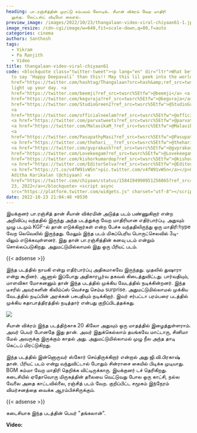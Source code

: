 ```yaml
---
heading: பா.ரஞ்சித்தின் முரட்டு சம்பவம் லோடிங். சீயான் விக்ரம் வேற மாதிரி
  லுக்கு. லேட்டஸ்ட் வீடியோ வைரல்.
preview_image: /images/2022/10/23/thangalaan-video-viral-chiyaan61-1.jpeg
image_resize: /cdn-cgi/image/w=640,fit=scale-down,q=80,f=auto
categories: cinema
authors: Santhosh
tags:
  - Vikram
  - Pa Ranjith
  - Video
title: thangalaan-video-viral-chiyaan61
code: <blockquote class="twitter-tweet"><p lang="en" dir="ltr">What better way
  to say ‘Happy Deepavali’ than this!! May this lil peek into the world of <a
  href="https://twitter.com/hashtag/Thangalaan?src=hash&amp;ref_src=twsrc%5Etfw">#Thangalaan</a>
  light up your day. <a
  href="https://twitter.com/beemji?ref_src=twsrc%5Etfw">@beemji</a> <a
  href="https://twitter.com/kegvraja?ref_src=twsrc%5Etfw">@kegvraja</a> <a
  href="https://twitter.com/StudioGreen2?ref_src=twsrc%5Etfw">@StudioGreen2</a>
  <a
  href="https://twitter.com/officialneelam?ref_src=twsrc%5Etfw">@officialneelam</a>
  <a href="https://twitter.com/parvatweets?ref_src=twsrc%5Etfw">@parvatweets</a>
  <a href="https://twitter.com/MalavikaM_?ref_src=twsrc%5Etfw">@MalavikaM_</a>
  <a
  href="https://twitter.com/PasupathyMasi?ref_src=twsrc%5Etfw">@PasupathyMasi</a>
  <a href="https://twitter.com/thehari___?ref_src=twsrc%5Etfw">@thehari___</a>
  <a href="https://twitter.com/gvprakash?ref_src=twsrc%5Etfw">@gvprakash</a> <a
  href="https://twitter.com/Lovekeegam?ref_src=twsrc%5Etfw">@Lovekeegam</a> <a
  href="https://twitter.com/kishorkumardop?ref_src=twsrc%5Etfw">@kishorkumardop</a>
  <a href="https://twitter.com/EditorSelva?ref_src=twsrc%5Etfw">@EditorSelva</a>
  <a href="https://t.co/v4fW91vWSn">pic.twitter.com/v4fW91vWSn</a></p>&mdash;
  Aditha Karikalan (@chiyaan) <a
  href="https://twitter.com/chiyaan/status/1584194990951256065?ref_src=twsrc%5Etfw">October
  23, 2022</a></blockquote> <script async
  src="https://platform.twitter.com/widgets.js" charset="utf-8"></script>
date: 2022-10-23 21:04:48 +0530
---
```

இயக்குனர் பா.ரஞ்சித் தான் சீயான் விக்ரமின் அடுத்த படம் பண்ணுகிறார் என்ற அறிவிப்பு வந்ததில் இருந்து அந்த படத்துக்கு வேற மாதிரியான எதிர்பார்ப்பு. அதுவும் முழு படமும் KGF-ல் தான் எடுக்கிறார்கள் என்ற பேச்சு வந்ததிலிருந்து ஒரு மாதிரி hype வேற லெவெலில் இருந்தது. மேலும் இந்த படம் மிகப்பெரிய பொருட்செலவில் 3டி-யிலும் எடுக்கவுள்ளனர். இது தான் பா.ரஞ்சித்தின் கனவு படம் என்றும் சொல்லப்படுகிறது. அதுமட்டுமில்லாமல் இது ஒரு பீரியட் படம். 

{{< adsense >}}

இந்த படத்தில் நாயகி என்று எதிர்பார்ப்பு அதிகமாகவே இருந்தது. முதலில் துஷாரா என்று கூறினர். ஆனால் இப்போது அதிகாரபூர்வ தகவல் கிடைத்துவிட்டது. பார்வதியும், மாளவிகா மோகனனும் தான் இந்த படத்தில் முக்கிய வேடத்தில் நடிக்கின்றனர். இந்த டீசரில் அவர்களின் கிலிம்ப்ஸ் வெச்சது செம்ம surprise. அதுமட்டுமில்லாமல் முக்கிய வேடத்தில் நடிப்பின் அரக்கன் பசுபதியும் நடிக்கிறார். இவர் சர்பட்டா பரம்பரை படத்தில் முக்கிய கதாபாத்திரத்தில் நடித்தார் என்பது குறிப்பிடத்தக்கது.

![](/images/2022/10/23/thangalaan-video-viral-chiyaan61.jpeg)

சீயான் விக்ரம் இந்த படத்திற்காக 20 கிலோ அதுவும் ஒரு மாதத்தில் இழைத்துள்ளராம். அவர்  பெயர் போனதே இது தான். அவர் இதுக்கெல்லாம் தயங்கவே மாட்டாரு, சினிமா மேல் அவருக்கு இருக்கும் காதல் அது. அதுமட்டுமில்லாமல் முழு நீல அந்த தாடி கெட்டப் மிரட்டுகிறது. 

இந்த படத்தில் இன்னொருவர் ஸ்கோர் செய்திருக்கிறார் என்றால் அது ஜி.வி.பிரகாஷ் தான். பீரியட் படம் என்று வந்துவிட்டால் போதும் சின்ராசை கையில் பிடிக்க முடியாது. BGM சும்மா வேற மாதிரி தெறிக்க விட்டிருக்காரு. இயக்குனர் டச் தெரிகிறது. கடைசியில் ஏதோவொரு மிருகத்தின் தலையை வெட்டுவது போல ஒரு காட்சி, நல்ல வேலை அதை காட்டவில்லை, ரஞ்சித் படம் வேற. குறிப்பிட்ட சமூகம் இந்நேரம் விமர்சனத்தை வைக்க ஆரம்பிச்சிருக்கும்.

{{< adsense >}}

கடைசியாக இந்த படத்தின் பெயர் "தங்கலான்".

**V﻿ideo:**